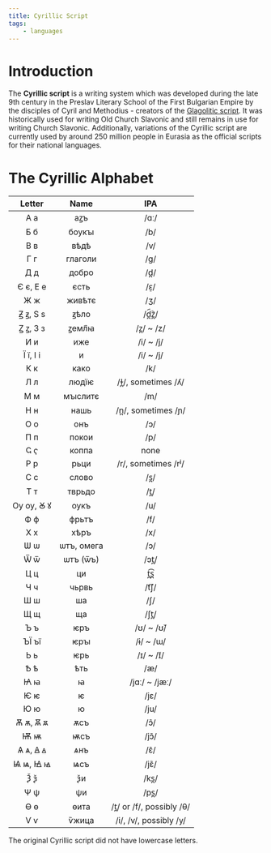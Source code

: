 ```yaml
---
title: Cyrillic Script
tags:
    - languages
---
```


# Introduction

The **Cyrillic script** is a writing system which was developed during the late 9th century in the Preslav Literary School of the First Bulgarian Empire by the disciples of Cyril and Methodius - creators of the [Glagolitic script](TODO). It was historically used for writing Old Church Slavonic and still remains in use for writing Church Slavonic. Additionally, variations of the Cyrillic script are currently used by around 250 million people in Eurasia as the official scripts for their national languages.

# The Cyrillic Alphabet

|Letter|Name|IPA|
|:--:|:--:|:--:|
|А а|аꙁъ|/ɑː/|
|Б б|бѹкꙑ|/b/|
|В в|вѣдѣ|/v/|
|Г г|глаголи|/g/|
|Д д|добро|/d̪/|
|Є є, Е е|єсть|/ɛ̠/|
|Ж ж|живѣтє|/ʒ/|
|Ꙃ ꙃ, Ѕ ѕ|ꙃѣло|/d̪︠z̪︡/|
|Ꙁ ꙁ, З з|ꙁемл҄ꙗ|/z̪/ ~ /z/|
|И и|иже|/i/ ~ /j/|
|Ї ї, І і|и|/i/ ~ /j/|
|К к|како|/k/|
|Л л|людїѥ|/ɫ̪/, sometimes /ʎ/|
|М м|мꙑслитє|/m/|
|Н н|нашь|/n̪/, sometimes /ɲ/|
|О о|онъ|/ɔ/|
|П п|покои|/p/|
|Ҁ ҁ|коппа|none|
|Р р|рьци|/r/, sometimes /rʲ/|
|С с|слово|/s̪/|
|Т т|тврьдо|/t̪/|
|Ѹ ѹ, Ꙋ ꙋ|ѹкъ|/u/|
|Ф ф|фрьтъ|/f/|
|Х х|хѣръ|/x/|
|Ѡ ѡ|ѡтъ, омега|/ɔ/|
|Ѿ ѿ|ѡтъ (ѿъ)|/ɔt̪/|
|Ц ц|ци|t̪͡s̪|
|Ч ч|чьрвь|/t͡ʃ/|
|Ш ш|ша|/ʃ/|
|Щ щ|ща|/ʃt̪/|
|Ъ ъ|ѥръ|/ʊ/ ~ /ʊ̆/|
|ЪЇ ъї|ѥрꙑ|/ɨ/ ~ /ɯ/|
|Ь ь|ѥрь|/ɪ/ ~ /ɪ̆/|
|Ѣ ѣ|ѣть|/æ/|
|Ꙗ ꙗ|ꙗ|/jɑː/ ~ /jæː/|
|Ѥ ѥ|ѥ|/jɛ/|
|Ю ю|ю|/ju/|
|Ѫ ѫ, Ꙛ ꙛ|ѫсъ|/ɔ̃/|
|Ѭ ѭ|ѭсъ|/jɔ̃/|
|Ѧ ѧ, Ꙙ ꙙ|ѧнъ|/ɛ̃/|
|Ѩ ѩ, Ꙝ ꙝ|ѩсъ|/jɛ̃/|
|Ѯ ѯ|ѯи|/ks̪/|
|Ѱ ѱ|ѱи|/ps̪/|
|Ѳ ѳ|ѳита|/t̪/ or /f/, possibly /θ/|
|Ѵ ѵ|ѷжица|/i/, /v/, possibly /y/|

The original Cyrillic script did not have lowercase letters.